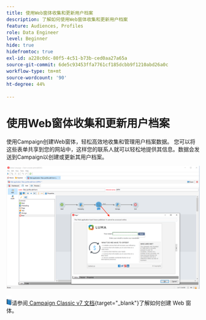 ```yaml
---
title: 使用Web窗体收集和更新用户档案
description: 了解如何使用Web窗体收集和更新用户档案
feature: Audiences, Profiles
role: Data Engineer
level: Beginner
hide: true
hidefromtoc: true
exl-id: a228c0dc-80f5-4c51-b73b-ced0aa27a65a
source-git-commit: 6de5c93453ffa7761cf185dcbb9f1210abd26a0c
workflow-type: tm+mt
source-wordcount: '90'
ht-degree: 44%

---
```


# 使用Web窗体收集和更新用户档案

使用Campaign创建Web窗体，轻松高效地收集和管理用户档案数据。 您可以将这些表单共享到您的网站中，这样您的联系人就可以轻松地提供其信息。数据会发送到Campaign以创建或更新其用户档案。

![](assets/web-form-page.png)

![](../assets/do-not-localize/book.png)请参阅[ Campaign Classic v7 文档](https://experienceleague.adobe.com/docs/campaign-classic/using/designing-content/web-forms/about-web-forms.html?lang=zh-Hans){target=&quot;_blank&quot;}了解如何创建 Web 窗体。
